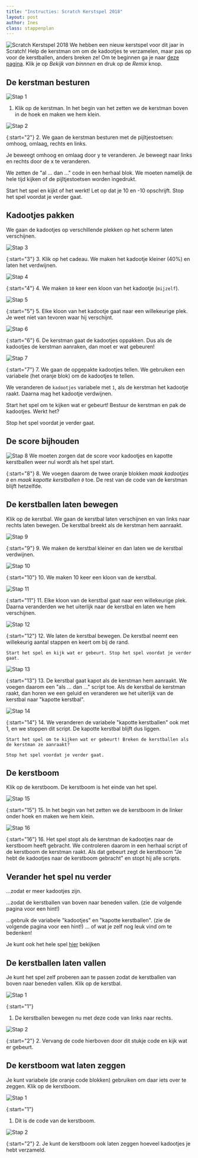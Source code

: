 ```yaml
---
title: "Instructies: Scratch Kerstspel 2018"
layout: post
author: Ines
class: stappenplan
---
```

![Scratch Kerstspel 2018 ](/static/img/scratch-kerstspel-2018-1.png)
We hebben een nieuw kerstspel voor dit jaar in Scratch! Help de kerstman om om de kadootjes te verzamelen, maar pas op voor de kerstballen, anders breken ze!
Om te beginnen ga je naar [deze pagina](https://scratch.mit.edu/projects/266988756/). Klik je op *Bekijk van binnnen* en druk op de *Remix* knop.

De kerstman besturen
--------------------
![Stap 1](/static/img/scratch-kerstspel-2018-2.png)

1. Klik op de kerstman. In het begin van het zetten we de kerstman boven in de hoek en maken we hem klein.

![Stap 2](/static/img/scratch-kerstspel-2018-3.png)

{:start="2"}
2. We gaan de kerstman besturen met de pijltjestoetsen: omhoog, omlaag, rechts en links.

   Je beweegt omhoog en omlaag door y te veranderen. Je beweegt naar links en rechts door de x te veranderen.

   We zetten de "al ... dan ..." code in een herhaal blok. We moeten namelijk de hele tijd kijken of de pijltjestoetsen worden ingedrukt.

   Start het spel en kijkt of het werkt! Let op dat je 10 en -10 opschrijft. Stop het spel voordat je verder gaat.

Kadootjes pakken
----------------
We gaan de kadootjes op verschillende plekken op het scherm laten verschijnen.

![Stap 3](/static/img/scratch-kerstspel-2018-4.png)

{:start="3"}
3. Klik op het cadeau. We maken het kadootje kleiner (40%) en laten het verdwijnen.

![Stap 4](/static/img/scratch-kerstspel-2018-5.png)

{:start="4"}
4. We maken `10` keer een kloon van het kadootje (`mijzelf`).

![Stap 5](/static/img/scratch-kerstspel-2018-6.png)

{:start="5"}
5. Elke kloon van het kadootje gaat naar een willekeurige plek. Je weet niet van tevoren waar hij verschijnt.

![Stap 6](/static/img/scratch-kerstspel-2018-7.png)

{:start="6"}
6. De kerstman gaat de kadootjes oppakken. Dus als de kadootjes de kerstman aanraken, dan moet er wat gebeuren!

![Stap 7](/static/img/scratch-kerstspel-2018-8.png)

{:start="7"}
7. We gaan de opgepakte kadootjes tellen. We gebruiken een variabele (het oranje blok) om de kadootjes te tellen. 

   We veranderen de `kadootjes` variabele met `1`, als de kerstman het kadootje raakt. Daarna mag het kadootje verdwijnen.

   Start het spel om te kijken wat er gebeurt! Bestuur de kerstman en pak de kadootjes. Werkt het?

   Stop het spel voordat je verder gaat.

De score bijhouden
------------------

![Stap 8](/static/img/scratch-kerstspel-2018-9.png)
We moeten zorgen dat de score voor kadootjes en kapotte kerstballen weer nul wordt als het spel start.

{:start="8"}
8. We voegen daarom de twee oranje blokken *maak kadootjes `0`* en *maak kapotte kerstballen `0`* toe. De rest van de code van de kerstman blijft hetzelfde.

De kerstballen laten bewegen
----------------------------
Klik op de kerstbal. We gaan de kerstbal laten verschijnen en van links naar rechts laten bewegen. De kerstbal breekt als de kerstman hem aanraakt.

![Stap 9](/static/img/scratch-kerstspel-2018-10.png)

{:start="9"}
9. We maken de kerstbal kleiner en dan laten we de kerstbal verdwijnen.

![Stap 10](/static/img/scratch-kerstspel-2018-11.png)

{:start="10"}
10. We maken 10 keer een kloon van de kerstbal.

![Stap 11](/static/img/scratch-kerstspel-2018-12.png)

{:start="11"}
11. Elke kloon van de kerstbal gaat naar een willekeurige plek. Daarna veranderden we het uiterlijk naar de kerstbal en laten we hem verschijnen.

![Stap 12](/static/img/scratch-kerstspel-2018-13.png)

{:start="12"}
12. We laten de kerstbal bewegen. De kerstbal neemt een willekeurig aantal stappen en keert om bij de rand.

    Start het spel en kijk wat er gebeurt. Stop het spel voordat je verder gaat.

![Stap 13](/static/img/scratch-kerstspel-2018-14.png)

{:start="13"}
13. De kerstbal gaat kapot als de kerstman hem aanraakt. We voegen daarom een "als ... dan ..." script toe. Als de kerstbal de kerstman raakt, dan horen we een geluid en veranderen we het uiterlijk van de kerstbal naar "kapotte kerstbal".

![Stap 14](/static/img/scratch-kerstspel-2018-15.png)

{:start="14"}
14. We veranderen de variabele "kapotte kerstballen" ook met 1, en we stoppen dit script. De kapotte kerstbal blijft dus liggen.

    Start het spel om te kijken wat er gebeurt! Breken de kerstballen als de kerstman ze aanraakt?
    
    Stop het spel voordat je verder gaat.

De kerstboom
------------
Klik op de kerstboom. De kerstboom is het einde van het spel.

![Stap 15](/static/img/scratch-kerstspel-2018-16.png)

{:start="15"}
15. In het begin van het zetten we de kerstboom in de linker onder hoek en maken we hem klein.

![Stap 16](/static/img/scratch-kerstspel-2018-17.png)

{:start="16"}
16. Het spel stopt als de kerstman de kadootjes naar de kerstboom heeft gebracht. We controleren daarom in een herhaal script of de kerstboom de kerstman raakt. Als dat gebeurt zegt de kerstboom "Je hebt de kadootjes naar de kerstboom gebracht" en stopt hij alle scripts.

Verander het spel nu verder
---------------------------
...zodat er meer kadootjes zijn.

...zodat de kerstballen van boven naar beneden vallen. (zie de volgende pagina voor een hint!)

...gebruik de variabele "kadootjes" en "kapotte kerstballen". (zie de volgende pagina voor een hint!) ... of wat je zelf nog leuk vind om te bedenken!

Je kunt ook het hele spel [hier](https://scratch.mit.edu/projects/266961980/#player) bekijken

De kerstballen laten vallen
---------------------------
Je kunt het spel zelf proberen aan te passen zodat de kerstballen van boven naar beneden vallen. Klik op de kerstbal.

![Stap 1](/static/img/scratch-kerstspel-2018-18.png)

{:start="1"}
1. De kerstballen bewegen nu met deze code van links naar rechts.

![Stap 2](/static/img/scratch-kerstspel-2018-19.png)

{:start="2"}
2. Vervang de code hierboven door dit stukje code en kijk wat er gebeurt.

De kerstboom wat laten zeggen
-----------------------------
Je kunt variabele (de oranje code blokken) gebruiken om daar iets over te zeggen. Klik op de kerstboom.

![Stap 1](/static/img/scratch-kerstspel-2018-20.png)

{:start="1"}
1. Dit is de code van de kerstboom.

![Stap 2](/static/img/scratch-kerstspel-2018-21.png)

{:start="2"}
2. Je kunt de kerstboom ook laten zeggen hoeveel kadootjes je hebt verzameld.